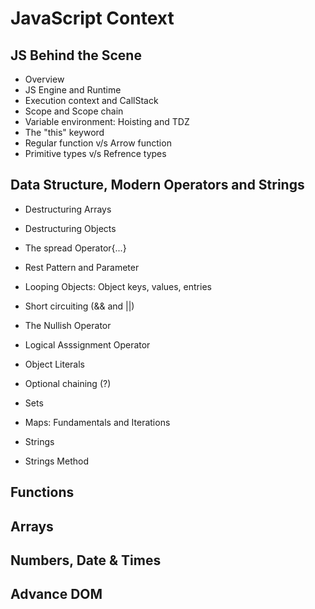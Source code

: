 # JavaScript Context

## JS Behind the Scene

- Overview
- JS Engine and Runtime
- Execution context and CallStack
- Scope and Scope chain
- Variable environment: Hoisting and TDZ
- The "this" keyword
- Regular function v/s Arrow function
- Primitive types v/s Refrence types


## Data Structure, Modern Operators and Strings

- Destructuring Arrays
- Destructuring Objects
- The spread Operator{...}
- Rest Pattern and Parameter
- Looping Objects: Object keys, values, entries

- Short circuiting (&& and ||)
- The Nullish Operator
- Logical Asssignment Operator
- Object Literals
- Optional chaining (?)

- Sets
- Maps: Fundamentals and Iterations

- Strings
- Strings Method

## Functions


## Arrays


## Numbers, Date & Times


## Advance DOM


